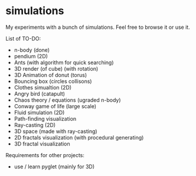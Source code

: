 # simulations
My experiments with a bunch of simulations. Feel free to browse it or use it.


List of TO-DO:
- n-body (done)
- pendium (2D)
- Ants (with algorithm for quick searching)
- 3D render (of cube) (with rotation)
- 3D Animation of donut (torus)
- Bouncing box (circles collisons)
- Clothes simualtion (2D)
- Angry bird (catapult)
- Chaos theory / equations (ugraded n-body)
- Conway game of life (large scale)
- Fluid simulation (2D)
- Path-finding visualization
- Ray-casting (2D)
- 3D space (made with ray-casting)
- 2D fractals visualization (with procedural generating)
- 3D fractal visualization

Requirements for other projects:
- use / learn pyglet (mainly for 3D)

